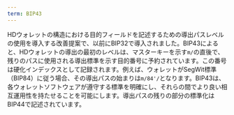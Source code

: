 ```yaml
---
term: BIP43
---
```


HDウォレットの構造における目的フィールドを記述するための導出パスレベルの使用を導入する改善提案で、以前にBIP32で導入されました。BIP43によると、HDウォレットの導出の最初のレベルは、マスターキーを示す`m/`の直後で、残りのパスに使用される導出標準を示す目的番号に予約されています。この番号は硬化インデックスとして記録されます。例えば、ウォレットがSegWit標準（BIP84）に従う場合、その導出パスの始まりは`m/84'/`となります。BIP43は、各ウォレットソフトウェアが遵守する標準を明確にし、それらの間でより良い相互運用性を持たせることを可能にします。導出パスの残りの部分の標準化はBIP44で記述されています。